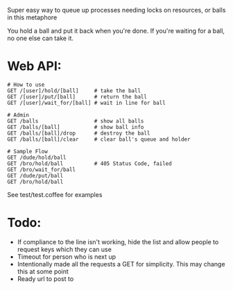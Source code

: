 Super easy way to queue up processes needing locks on resources, or balls in this metaphore

You hold a ball and put it back when you're done. If you're waiting for a ball, no one else can take it.

Web API:
========
```
# How to use
GET /[user]/hold/[ball]     # take the ball
GET /[user]/put/[ball]      # return the ball
GET /[user]/wait_for/[ball] # wait in line for ball

# Admin
GET /balls                  # show all balls
GET /balls/[ball]           # show ball info
GET /balls/[ball]/drop      # destroy the ball
GET /balls/[ball]/clear     # clear ball's queue and holder

# Sample Flow
GET /dude/hold/ball
GET /bro/hold/ball          # 405 Status Code, failed
GET /bro/wait_for/ball
GET /dude/put/ball
GET /bro/hold/ball
```

See test/test.coffee for examples


Todo:
=====
- If compliance to the line isn't working, hide the list and allow people to request keys which they can use
- Timeout for person who is next up
- Intentionally made all the requests a GET for simplicity. This may change this at some point
- Ready url to post to

